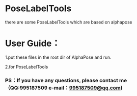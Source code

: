 # PoseLabelTools
there are some PoseLabelTools which are based on alphapose

# User Guide：

1.put these files in the root dir of AlphaPose and run.

2.for PoseLabelTools


### PS：If you have any questions, please contact me（QQ:995187509 e-mail：995187509@qq.com)
